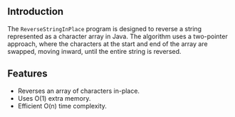 ## Introduction

The `ReverseStringInPlace` program is designed to reverse a string represented as a character array in Java. The algorithm uses a two-pointer approach, where the characters at the start and end of the array are swapped, moving inward, until the entire string is reversed.

## Features

- Reverses an array of characters in-place.
- Uses O(1) extra memory.
- Efficient O(n) time complexity.
